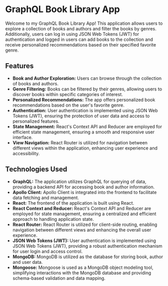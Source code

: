 # GraphQL Book Library App

Welcome to my GraphQL Book Library App! This application allows users to explore a collection of books and authors and filter the books by genres. Additionally, users can log in using JSON Web Tokens (JWT) for authentication and logged in users can add books to the collection and receive personalized recommendations based on their specified favorite genre. 

## Features

- **Book and Author Exploration:** Users can browse through the collection of books and authors.
- **Genre Filtering:** Books can be filtered by their genres, allowing users to discover books within specific categories of interest.
- **Personalized Recommendations:** The app offers personalized book recommendations based on the user's favorite genre.
- **Authentication:** User authentication is implemented using JSON Web Tokens (JWT), ensuring the protection of user data and access to personalized features.
- **State Management:** React's Context API and Reducer are employed for efficient state management, ensuring a smooth and responsive user interface.
- **View Navigation:** React Router is utilized for navigation between different views within the application, enhancing user experience and accessibility.

## Technologies Used

- **GraphQL:** The application utilizes GraphQL for querying of data, providing a backend API for accessing book and author information.
- **Apollo Client:** Apollo Client is integrated into the frontend to facilitate data fetching and management.
- **React:** The frontend of the application is built using React.
- **React Context and Reducer:** React's Context API and Reducer are employed for state management, ensuring a centralized and efficient approach to handling application state.
- **React Router:** React Router is utilized for client-side routing, enabling navigation between different views and enhancing the overall user experience.
- **JSON Web Tokens (JWT):** User authentication is implemented using JSON Web Tokens (JWT), providing a robust authentication mechanism for user login and access control.
- **MongoDB:** MongoDB is utilized as the database for storing book, author and user data.
- **Mongoose:** Mongoose is used as a MongoDB object modeling tool, simplifying interactions with the MongoDB database and providing schema-based validation and data mapping.

